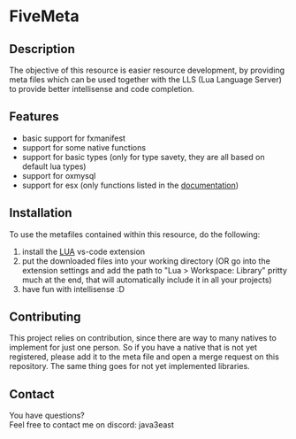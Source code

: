 # FiveMeta

## Description
The objective of this resource is easier resource development, by providing meta files which can be used together with the LLS (Lua Language Server) to provide better intellisense and code completion.

## Features
- basic support for fxmanifest
- support for some native functions
- support for basic types (only for type savety, they are all based on default lua types)
- support for oxmysql
- support for esx (only functions listed in the [documentation](https://documentation.esx-framework.org/legacy/installation/))

## Installation
To use the metafiles contained within this resource, do the following:
1. install the [LUA](vscode:extension/sumneko.lua) vs-code extension
2. put the downloaded files into your working directory (OR go into the extension settings and add the path to "Lua > Workspace: Library" pritty much at the end, that will automatically include it in all your projects)
3. have fun with intellisense :D

## Contributing
This project relies on contribution, since there are way to many natives to implement for just one person. So if you have a native that is not yet registered, please add it to the meta file and open a merge request on this repository. The same thing goes for not yet implemented libraries.

## Contact
You have questions?<br>
Feel free to contact me on discord: java3east
